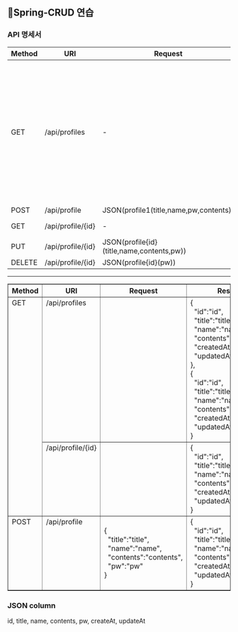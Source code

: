 ## 🍃Spring-CRUD 연습
### API 명세서
|Method|URI|Request|Response|
|-----|---|---|---|
|GET|/api/profiles|-|{<br>&nbsp;&nbsp;"id":"id",<br>&nbsp;&nbsp;"title":"title",<br>&nbsp;&nbsp;"name":"name",<br>&nbsp;&nbsp;"contents":"contents",<br>&nbsp;&nbsp;"createdAt":"createdAt",<br>&nbsp;&nbsp;"updatedAt":"updatedAt"<br>},<br>{<br>&nbsp;&nbsp;"id":"id",<br>&nbsp;&nbsp;"title":"title",<br>&nbsp;&nbsp;"name":"name",<br>&nbsp;&nbsp;"contents":"contents",<br>&nbsp;&nbsp;"createdAt":"createdAt",<br>&nbsp;&nbsp;"updatedAt":"updatedAt"<br>}| 
|POST|/api/profile|JSON(profile1(title,name,pw,contents))|JSON(profile1(id,title,name,cotents,createAt))|
|GET|/api/profile/{id}|-|JSON(profile{id}(id,title,name,contents,createAt,updateAt))|
|PUT|/api/profile/{id}|JSON(profile{id}(title,name,contents,pw))|JSON(profile{id}(id,title,name,contents,createAt,updateAt))|
|DELETE|/api/profile/{id}|JSON(profile{id}(pw))|String messager|
---
<table border="1">
	<th>Method</th>
	<th>URI</th>
  <th>Request</th>
  <th>Response</th>
	<tr>
    <td rowspan="2" valign="top">GET</td>
    <td valign="top">/api/profiles</td>
    <td></td>
    <td>{<br>&nbsp;&nbsp;"id":"id",<br>&nbsp;&nbsp;"title":"title",<br>&nbsp;&nbsp;"name":"name",<br>&nbsp;&nbsp;"contents":"contents",<br>&nbsp;&nbsp;"createdAt":"createdAt",<br>&nbsp;&nbsp;"updatedAt":"updatedAt"<br>},<br>{<br>&nbsp;&nbsp;"id":"id",<br>&nbsp;&nbsp;"title":"title",<br>&nbsp;&nbsp;"name":"name",<br>&nbsp;&nbsp;"contents":"contents",<br>&nbsp;&nbsp;"createdAt":"createdAt",<br>&nbsp;&nbsp;"updatedAt":"updatedAt"<br>}</td>
	</tr>
	<tr>
    <td valign="top">/api/profile/{id}</td>
    <td></td>
    <td>{<br>&nbsp;&nbsp;"id":"id",<br>&nbsp;&nbsp;"title":"title",<br>&nbsp;&nbsp;"name":"name",<br>&nbsp;&nbsp;"contents":"contents",<br>&nbsp;&nbsp;"createdAt":"createdAt",<br>&nbsp;&nbsp;"updatedAt":"updatedAt"<br>}</td>
	</tr>
  <tr>
    <td valign="top">POST</td>
    <td valign="top">/api/profile</td>
    <td>{<br>&nbsp;&nbsp;"title":"title",<br>&nbsp;&nbsp;"name":"name",<br>&nbsp;&nbsp;"contents":"contents",<br>&nbsp;&nbsp;"pw":"pw"<br>}</td>
    <td>{<br>&nbsp;&nbsp;"id":"id",<br>&nbsp;&nbsp;"title":"title",<br>&nbsp;&nbsp;"name":"name",<br>&nbsp;&nbsp;"contents":"contents",<br>&nbsp;&nbsp;"createdAt":"createdAt",<br>&nbsp;&nbsp;"updatedAt":"updatedAt"<br>}</td>
  </tr>
</table>  

### JSON column
id, title, name, contents, pw, createAt, updateAt
